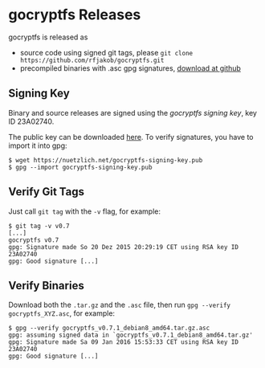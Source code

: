 gocryptfs Releases
==================

gocryptfs is released as

* source code using signed git tags, please `git clone https://github.com/rfjakob/gocryptfs.git`
* precompiled binaries with .asc gpg signatures, [download at github](https://github.com/rfjakob/gocryptfs/releases)

Signing Key
-----------

Binary and source releases are signed using the *gocryptfs signing key*, key ID 23A02740.

The public key can be downloaded [here](https://nuetzlich.net/gocryptfs-signing-key.pub).
To verify signatures, you have to import it into gpg:

	$ wget https://nuetzlich.net/gocryptfs-signing-key.pub
	$ gpg --import gocryptfs-signing-key.pub

Verify Git Tags
---------------

Just call `git tag` with the `-v` flag, for example:

	$ git tag -v v0.7
	[...]
	gocryptfs v0.7
	gpg: Signature made So 20 Dez 2015 20:29:19 CET using RSA key ID 23A02740
	gpg: Good signature [...]

Verify Binaries
---------------

Download both the `.tar.gz` and the `.asc` file, then run `gpg --verify gocryptfs_XYZ.asc`,
for example:

	$ gpg --verify gocryptfs_v0.7.1_debian8_amd64.tar.gz.asc
	gpg: assuming signed data in `gocryptfs_v0.7.1_debian8_amd64.tar.gz'
	gpg: Signature made Sa 09 Jan 2016 15:53:33 CET using RSA key ID 23A02740
	gpg: Good signature [...]


